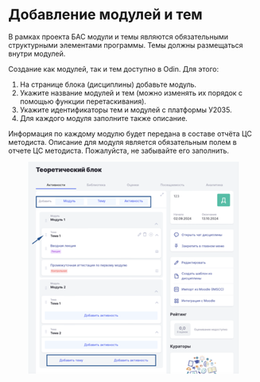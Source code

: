 # Добавление модулей и тем

В рамках проекта БАС модули и темы являются обязательными структурными элементами программы. Темы должны размещаться внутри модулей.&#x20;

Создание как модулей, так и тем доступно в Odin. Для этого:

1. На странице блока (дисциплины) добавьте модуль.
2. Укажите название модулей и тем (можно изменять их порядок с помощью функции перетаскивания).&#x20;
3. Укажите идентификаторы тем и модулей с платформы У2035.
4. Для каждого модуля заполните также описание.

Информация по каждому модулю будет передана в составе отчёта ЦС методиста. Описание для модуля является обязательным полем в отчете ЦС методиста. Пожалуйста, не забывайте его заполнить.

<figure><img src="../.gitbook/assets/image (68).png" alt=""><figcaption></figcaption></figure>
